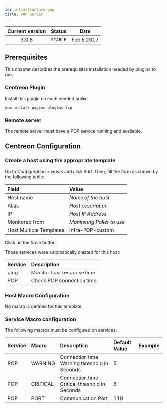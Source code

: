 ```yaml
---
id: infrastructure-pop
title: POP Server
---
```


| Current version | Status | Date |
| :-: | :-: | :-: |
| 3.0.8 | `STABLE` | Feb  6 2017 |

## Prerequisites

This chapter describes the prerequisites installation needed by plugins to run.

### Centreon Plugin

Install this plugin on each needed poller:

``` shell
yum install nagios-plugins-tcp
```

### Remote server

The remote server must have a POP service running and available.

## Centreon Configuration

### Create a host using the appropriate template

Go to *Configuration \> Hosts* and click *Add*. Then, fill the form as shown by the following table:

| Field                                   | Value                      |
| :-------------------------------------- | :------------------------- |
| Host name                               | *Name of the host*         |
| Alias                                   | *Host description*         |
| IP                                      | *Host IP Address*          |
| Monitored from                          | *Monitoring Poller to use* |
| Host Multiple Templates                 | Infra-POP-custom           |

Click on the *Save* button.

Those services were automatically created for this host:

| Service | Description                |
| :------ | :------------------------- |
| ping    | Monitor host response time |
| POP     | Check POP connection time  |

### Host Macro Configuration

No macro is defined for this template.

### Service Macro configuration

The following macros must be configured on services:

| Service | Macro    | Description                                   | Default Value | Example |
| :------ | :------- | :-------------------------------------------- | :------------ | :------ |
| POP     | WARNING  | Connection time Warning threshold in Seconds  | 5             |         |
| POP     | CRITICAL | Connection time Critical threshold in Seconds | 8             |         |
| POP     | PORT     | Communication Port                            | 110           |         |


